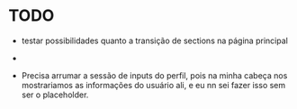 # TODO
- testar possibilidades quanto a transição de sections na página principal
- 

- Precisa arrumar a sessão de inputs do perfil, pois na minha cabeça nos mostrariamos as informações do usuário ali, e eu nn sei fazer isso sem ser o placeholder.